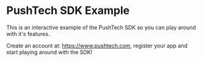 # PushTech SDK Example
This is an interactive example of the PushTech SDK so you can play around with it's features.
 
Create an account at: https://www.pushtech.com, register your app and start playing around with the SDK!
